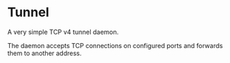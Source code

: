 
# Tunnel

A very simple TCP v4 tunnel daemon.

The daemon accepts TCP connections on configured ports and forwards them to another address.

